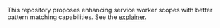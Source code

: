 This repository proposes enhancing service worker scopes with better pattern matching capabilities.  See the [explainer].

[explainer]: explainer.md
